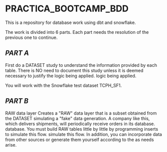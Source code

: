 # PRACTICA_BOOTCAMP_BDD
This is a repository for database work using dbt and snowflake.

The work is divided into 6 parts. Each part needs the resolution of the previous one to continue.

## _PART A_

First do a DATASET study to understand the information provided by each table. 
There is NO need to document this study unless it is deemed necessary to justify the logic being applied. 
logic being applied.

You will work with the Snowflake test dataset TCPH_SF1.

## _PART B_

RAW data layer
Creates a "RAW" data layer that is a subset obtained from the DATASET simulating a "fake" data generation. 
A company like this, which delivers shipments, will periodically receive orders in its database. 
database. You must build RAW tables little by little by programming inserts to simulate this flow. 
simulate this flow. In addition, you can incorporate data from other sources or generate them yourself according to the 
as needs arise.
